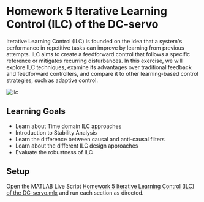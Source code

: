 # Homework 5 Iterative Learning Control (ILC) of the DC-servo
Iterative Learning Control (ILC) is founded on the idea that a system's performance in repetitive tasks can improve by learning from previous attempts. ILC aims to create a feedforward control that follows a specific reference or mitigates recurring disturbances. In this exercise, we will explore ILC techniques, examine its advantages over traditional feedback and feedforward controllers, and compare it to other learning-based control strategies, such as adaptive control.

![ilc](https://github.com/user-attachments/assets/57da42f8-bcf8-480a-8762-3fa9fb6dca40)

## Learning Goals
- Learn about Time domain ILC approaches
- Introduction to Stability Analysis
- Learn the difference between causal and anti-causal filters
- Learn about the different ILC design approaches
- Evaluate the robustness of ILC

## Setup
Open the MATLAB Live Script [Homework 5 Iterative Learning Control (ILC) of the DC-servo.mlx](https://github.com/cescongroup/Learning-based-control-with-MATLAB-and-Simulink/blob/main/Student%20Version/Homework%205%20Iterative%20Learning%20Control%20(ILC)%20of%20the%20DC-servo/Homework%205%20Iterative%20Learning%20Control%20(ILC)%20of%20the%20DC-servo.mlx) and run each section as directed. 

